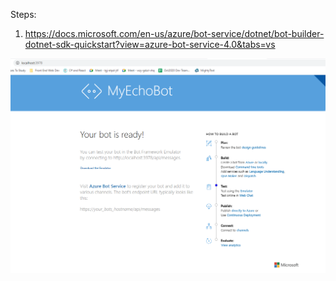 Steps:
1. https://docs.microsoft.com/en-us/azure/bot-service/dotnet/bot-builder-dotnet-sdk-quickstart?view=azure-bot-service-4.0&tabs=vs


![Bot Startup](https://github.com/austinschrader/bot/blob/main/Readme/startup.PNG)

